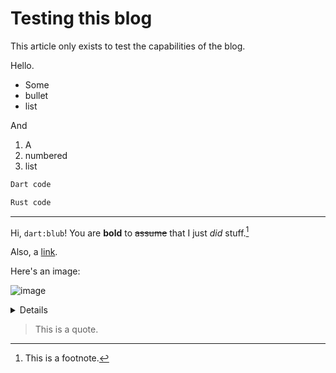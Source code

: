 # Testing this blog

This article only exists to test the capabilities of the blog.

Hello.

- Some
- bullet
- list

And

1. A
2. numbered
3. list

```dart
Dart code
```

```rust
Rust code
```

---

Hi, `dart:blub`! You are **bold** to ~~assume~~ that I just _did_ stuff.[^mynote]

Also, a [link](https://example.com).

Here's an image:

![image](https://cataas.com/cat)

<details>
Raw html?
</details>

> This is a quote.

[^mynote]: This is a footnote.
